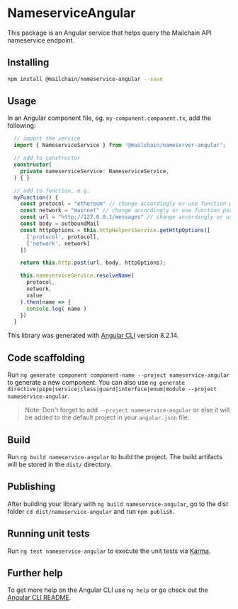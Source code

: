 # NameserviceAngular

This package is an Angular service that helps query the Mailchain API nameservice endpoint.

## Installing

```sh
npm install @mailchain/nameservice-angular --save
```

## Usage

In an Angular component file, eg. `my-component.component.tx`, add the following:

``` ts
  // import the service
  import { NameserviceService } from '@mailchain/nameserver-angular';

  // add to constructor
  constructor(
    private nameserviceService: NameserviceService,
  ) { }

  // add to function, e.g. 
  myFunction() {
    const protocol = "ethereum" // change accordingly or use function params
    const network = "mainnet" // change accordingly or use function params
    const url = "http://127.0.0.1/messages" // change accordingly or use function params
    const body = outboundMail
    const httpOptions = this.httpHelpersService.getHttpOptions([
      ['protocol', protocol],
      ['network', network]
    ])

    return this.http.post(url, body, httpOptions);

    this.nameserviceService.resolveName(
      protocol,
      network,
      value
    ).then(name => {
      console.log( name )
    })
  }

```

This library was generated with [Angular CLI](https://github.com/angular/angular-cli) version 8.2.14.

## Code scaffolding

Run `ng generate component component-name --project nameservice-angular` to generate a new component. You can also use `ng generate directive|pipe|service|class|guard|interface|enum|module --project nameservice-angular`.
> Note: Don't forget to add `--project nameservice-angular` or else it will be added to the default project in your `angular.json` file. 

## Build

Run `ng build nameservice-angular` to build the project. The build artifacts will be stored in the `dist/` directory.

## Publishing

After building your library with `ng build nameservice-angular`, go to the dist folder `cd dist/nameservice-angular` and run `npm publish`.

## Running unit tests

Run `ng test nameservice-angular` to execute the unit tests via [Karma](https://karma-runner.github.io).

## Further help

To get more help on the Angular CLI use `ng help` or go check out the [Angular CLI README](https://github.com/angular/angular-cli/blob/master/README.md).
